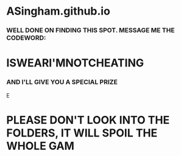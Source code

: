 # ASingham.github.io

### WELL DONE ON FINDING THIS SPOT. MESSAGE ME THE CODEWORD:
# ISWEARI'MNOTCHEATING
### AND I'LL GIVE YOU A SPECIAL PRIZE
E
# PLEASE DON'T LOOK INTO THE FOLDERS, IT WILL SPOIL THE WHOLE GAM
